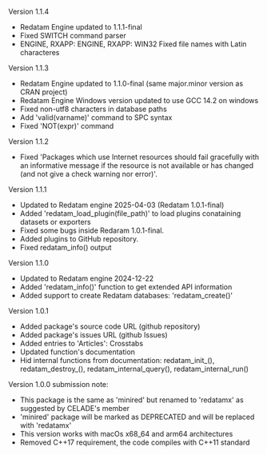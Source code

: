 Version 1.1.4

* Redatam Engine updated to 1.1.1-final
* Fixed SWITCH command parser
* ENGINE, RXAPP: ENGINE, RXAPP: WIN32 Fixed file names with Latin characteres

Version 1.1.3

* Redatam Engine updated to 1.1.0-final (same major.minor version as CRAN project)
* Redatam Engine Windows version updated to use GCC 14.2 on windows
* Fixed non-utf8 characters in database paths
* Add 'valid(varname)' command to SPC syntax
* Fixed 'NOT(expr)' command

Version 1.1.2

* Fixed 'Packages which use Internet resources should fail gracefully with an informative message
if the resource is not available or has changed (and not give a check warning nor error)'.

Version 1.1.1

* Updated to Redatam engine 2025-04-03 (Redatam 1.0.1-final)
* Added 'redatam_load_plugin(file_path)' to load plugins conataining datasets or exporters
* Fixed some bugs inside Redaram 1.0.1-final.
* Added plugins to GitHub repository.
* Fixed redatam_info() output

Version 1.1.0

* Updated to Redatam engine 2024-12-22
* Added 'redatam_info()' function to get extended API information
* Added support to create Redatam databases: 'redatam_create()'

Version 1.0.1

* Added package's source code URL (github repository)
* Added package's issues  URL (github Issues)
* Added entries to 'Articles': Crosstabs
* Updated function's documentation
* Hid internal functions from documentation: redatam_init\_(), redatam_destroy\_(), redatam_internal_query(), redatam_internal_run()


Version 1.0.0 submission note:

* This package is the same as 'minired' but renamed to 'redatamx' as suggested by CELADE's member
* 'minired' package will be marked as DEPRECATED and will be replaced with 'redatamx'
* This version works with macOs x68_64 and arm64 architectures
* Removed C++17 requirement, the code compiles with C++11 standard


 

